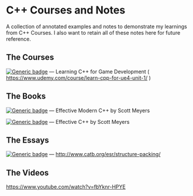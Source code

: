 # C++ Courses and Notes
A collection of annotated examples and notes to demonstrate my learnings from C++ Courses. 
I also want to retain all of these notes here for future reference.

## The Courses
[![Generic badge](https://img.shields.io/badge/Status-Complete-green.svg)](https://shields.io/) — Learning C++ for Game Development ( https://www.udemy.com/course/learn-cpp-for-ue4-unit-1/ )



## The Books
[![Generic badge](https://img.shields.io/badge/Status-Reading-yellow.svg)](https://shields.io/) — Effective Modern C++ by Scott Meyers

[![Generic badge](https://img.shields.io/badge/Status-Reading-yellow.svg)](https://shields.io/) — Effective C++ by Scott Meyers

## The Essays
[![Generic badge](https://img.shields.io/badge/Status-Reading-yellow.svg)](https://shields.io/) — http://www.catb.org/esr/structure-packing/

## The Videos

https://www.youtube.com/watch?v=fbYknr-HPYE
